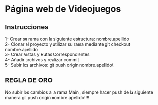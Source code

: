 # Página web de Videojuegos


## Instrucciones 

1- Crear su rama con la siguiente estructura: nombre.apellido\
2- Clonar el proyecto y utilizar su rama mediante git checkout nombre.apellido\
3- Crear Vistas y Rutas Correspondientes\
4- Añadir archivos y realizar commit\
5- Subir los archivos: git push origin nombre.apellido\

## REGLA DE ORO

No subir los cambios a la rama Main!, siempre hacer push de la siguiente manera git push origin nombre.apellido!!!!
